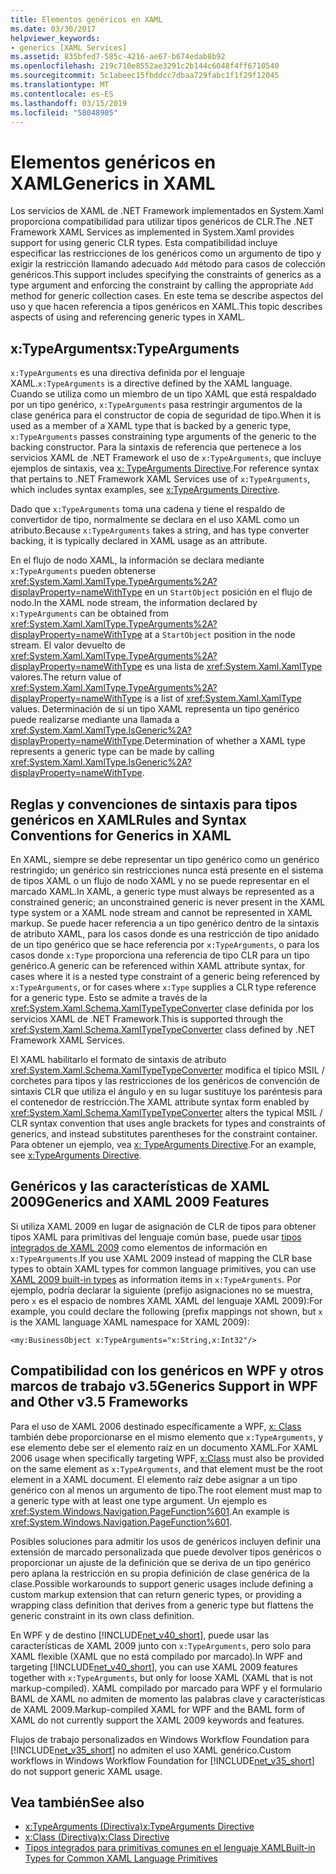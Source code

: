 ```yaml
---
title: Elementos genéricos en XAML
ms.date: 03/30/2017
helpviewer_keywords:
- generics [XAML Services]
ms.assetid: 835bfed7-585c-4216-ae67-b674edab8b92
ms.openlocfilehash: 219c710e8552ae3291c2b144c6048f4ff6710540
ms.sourcegitcommit: 5c1abeec15fbddcc7dbaa729fabc1f1f29f12045
ms.translationtype: MT
ms.contentlocale: es-ES
ms.lasthandoff: 03/15/2019
ms.locfileid: "58048905"
---
```

# <a name="generics-in-xaml"></a><span data-ttu-id="92002-102">Elementos genéricos en XAML</span><span class="sxs-lookup"><span data-stu-id="92002-102">Generics in XAML</span></span>
<span data-ttu-id="92002-103">Los servicios de XAML de .NET Framework implementados en System.Xaml proporciona compatibilidad para utilizar tipos genéricos de CLR.</span><span class="sxs-lookup"><span data-stu-id="92002-103">The .NET Framework XAML Services as implemented in System.Xaml provides support for using generic CLR types.</span></span> <span data-ttu-id="92002-104">Esta compatibilidad incluye especificar las restricciones de los genéricos como un argumento de tipo y exigir la restricción llamando adecuado `Add` método para casos de colección genéricos.</span><span class="sxs-lookup"><span data-stu-id="92002-104">This support includes specifying the constraints of generics as a type argument and enforcing the constraint by calling the appropriate `Add` method for generic collection cases.</span></span> <span data-ttu-id="92002-105">En este tema se describe aspectos del uso y que hacen referencia a tipos genéricos en XAML.</span><span class="sxs-lookup"><span data-stu-id="92002-105">This topic describes aspects of using and referencing generic types in XAML.</span></span>  
  
## <a name="xtypearguments"></a><span data-ttu-id="92002-106">x:TypeArguments</span><span class="sxs-lookup"><span data-stu-id="92002-106">x:TypeArguments</span></span>  
 <span data-ttu-id="92002-107">`x:TypeArguments` es una directiva definida por el lenguaje XAML.</span><span class="sxs-lookup"><span data-stu-id="92002-107">`x:TypeArguments` is a directive defined by the XAML language.</span></span> <span data-ttu-id="92002-108">Cuando se utiliza como un miembro de un tipo XAML que está respaldado por un tipo genérico, `x:TypeArguments` pasa restringir argumentos de la clase genérica para el constructor de copia de seguridad de tipo.</span><span class="sxs-lookup"><span data-stu-id="92002-108">When it is used as a member of a XAML type that is backed by a generic type, `x:TypeArguments` passes constraining type arguments of the generic to the backing constructor.</span></span> <span data-ttu-id="92002-109">Para la sintaxis de referencia que pertenece a los servicios XAML de .NET Framework el uso de `x:TypeArguments`, que incluye ejemplos de sintaxis, vea [x: TypeArguments Directive](x-typearguments-directive.md).</span><span class="sxs-lookup"><span data-stu-id="92002-109">For reference syntax that pertains to .NET Framework XAML Services use of `x:TypeArguments`, which includes syntax examples, see [x:TypeArguments Directive](x-typearguments-directive.md).</span></span>  
  
 <span data-ttu-id="92002-110">Dado que `x:TypeArguments` toma una cadena y tiene el respaldo de convertidor de tipo, normalmente se declara en el uso XAML como un atributo.</span><span class="sxs-lookup"><span data-stu-id="92002-110">Because `x:TypeArguments` takes a string, and has type converter backing, it is typically declared in XAML usage as an attribute.</span></span>  
  
 <span data-ttu-id="92002-111">En el flujo de nodo XAML, la información se declara mediante `x:TypeArguments` pueden obtenerse <xref:System.Xaml.XamlType.TypeArguments%2A?displayProperty=nameWithType> en un `StartObject` posición en el flujo de nodo.</span><span class="sxs-lookup"><span data-stu-id="92002-111">In the XAML node stream, the information declared by `x:TypeArguments` can be obtained from <xref:System.Xaml.XamlType.TypeArguments%2A?displayProperty=nameWithType> at a `StartObject` position in the node stream.</span></span> <span data-ttu-id="92002-112">El valor devuelto de <xref:System.Xaml.XamlType.TypeArguments%2A?displayProperty=nameWithType> es una lista de <xref:System.Xaml.XamlType> valores.</span><span class="sxs-lookup"><span data-stu-id="92002-112">The return value of <xref:System.Xaml.XamlType.TypeArguments%2A?displayProperty=nameWithType> is a list of <xref:System.Xaml.XamlType> values.</span></span> <span data-ttu-id="92002-113">Determinación de si un tipo XAML representa un tipo genérico puede realizarse mediante una llamada a <xref:System.Xaml.XamlType.IsGeneric%2A?displayProperty=nameWithType>.</span><span class="sxs-lookup"><span data-stu-id="92002-113">Determination of whether a XAML type represents a generic type can be made by calling <xref:System.Xaml.XamlType.IsGeneric%2A?displayProperty=nameWithType>.</span></span>  
  
## <a name="rules-and-syntax-conventions-for-generics-in-xaml"></a><span data-ttu-id="92002-114">Reglas y convenciones de sintaxis para tipos genéricos en XAML</span><span class="sxs-lookup"><span data-stu-id="92002-114">Rules and Syntax Conventions for Generics in XAML</span></span>  
 <span data-ttu-id="92002-115">En XAML, siempre se debe representar un tipo genérico como un genérico restringido; un genérico sin restricciones nunca está presente en el sistema de tipos XAML o un flujo de nodo XAML y no se puede representar en el marcado XAML.</span><span class="sxs-lookup"><span data-stu-id="92002-115">In XAML, a generic type must always be represented as a constrained generic; an unconstrained generic is never present in the XAML type system or a XAML node stream and cannot be represented in XAML markup.</span></span> <span data-ttu-id="92002-116">Se puede hacer referencia a un tipo genérico dentro de la sintaxis de atributo XAML, para los casos donde es una restricción de tipo anidado de un tipo genérico que se hace referencia por `x:TypeArguments`, o para los casos donde `x:Type` proporciona una referencia de tipo CLR para un tipo genérico.</span><span class="sxs-lookup"><span data-stu-id="92002-116">A generic can be referenced within XAML attribute syntax, for cases where it is a nested type constraint of a generic being referenced by `x:TypeArguments`, or for cases where `x:Type` supplies a CLR type reference for a generic type.</span></span> <span data-ttu-id="92002-117">Esto se admite a través de la <xref:System.Xaml.Schema.XamlTypeTypeConverter> clase definida por los servicios XAML de .NET Framework.</span><span class="sxs-lookup"><span data-stu-id="92002-117">This is supported through the <xref:System.Xaml.Schema.XamlTypeTypeConverter> class defined by .NET Framework XAML Services.</span></span>  
  
 <span data-ttu-id="92002-118">El XAML habilitarlo el formato de sintaxis de atributo <xref:System.Xaml.Schema.XamlTypeTypeConverter> modifica el típico MSIL / corchetes para tipos y las restricciones de los genéricos de convención de sintaxis CLR que utiliza el ángulo y en su lugar sustituye los paréntesis para el contenedor de restricción.</span><span class="sxs-lookup"><span data-stu-id="92002-118">The XAML attribute syntax form enabled by <xref:System.Xaml.Schema.XamlTypeTypeConverter> alters the typical MSIL / CLR syntax convention that uses angle brackets for types and constraints of generics, and instead substitutes parentheses for the constraint container.</span></span> <span data-ttu-id="92002-119">Para obtener un ejemplo, vea [x: TypeArguments Directive](x-typearguments-directive.md).</span><span class="sxs-lookup"><span data-stu-id="92002-119">For an example, see [x:TypeArguments Directive](x-typearguments-directive.md).</span></span>  
  
## <a name="generics-and-xaml-2009-features"></a><span data-ttu-id="92002-120">Genéricos y las características de XAML 2009</span><span class="sxs-lookup"><span data-stu-id="92002-120">Generics and XAML 2009 Features</span></span>  
 <span data-ttu-id="92002-121">Si utiliza XAML 2009 en lugar de asignación de CLR de tipos para obtener tipos XAML para primitivas del lenguaje común base, puede usar [tipos integrados de XAML 2009](built-in-types-for-common-xaml-language-primitives.md) como elementos de información en `x:TypeArguments`.</span><span class="sxs-lookup"><span data-stu-id="92002-121">If you use XAML 2009 instead of mapping the CLR base types to obtain XAML types for common language primitives, you can use [XAML 2009 built-in types](built-in-types-for-common-xaml-language-primitives.md) as information items in `x:TypeArguments`.</span></span> <span data-ttu-id="92002-122">Por ejemplo, podría declarar la siguiente (prefijo asignaciones no se muestra, pero `x` es el espacio de nombres XAML XAML del lenguaje XAML 2009):</span><span class="sxs-lookup"><span data-stu-id="92002-122">For example, you could declare the following (prefix mappings not shown, but `x` is the XAML language XAML namespace for XAML 2009):</span></span>  
  
```xaml  
<my:BusinessObject x:TypeArguments="x:String,x:Int32"/>  
```  
  
## <a name="generics-support-in-wpf-and-other-v35-frameworks"></a><span data-ttu-id="92002-123">Compatibilidad con los genéricos en WPF y otros marcos de trabajo v3.5</span><span class="sxs-lookup"><span data-stu-id="92002-123">Generics Support in WPF and Other v3.5 Frameworks</span></span>  
 <span data-ttu-id="92002-124">Para el uso de XAML 2006 destinado específicamente a WPF, [x: Class](x-class-directive.md) también debe proporcionarse en el mismo elemento que `x:TypeArguments`, y ese elemento debe ser el elemento raíz en un documento XAML.</span><span class="sxs-lookup"><span data-stu-id="92002-124">For XAML 2006 usage when specifically targeting WPF, [x:Class](x-class-directive.md) must also be provided on the same element as `x:TypeArguments`, and that element must be the root element in a XAML document.</span></span> <span data-ttu-id="92002-125">El elemento raíz debe asignar a un tipo genérico con al menos un argumento de tipo.</span><span class="sxs-lookup"><span data-stu-id="92002-125">The root element must map to a generic type with at least one type argument.</span></span> <span data-ttu-id="92002-126">Un ejemplo es <xref:System.Windows.Navigation.PageFunction%601>.</span><span class="sxs-lookup"><span data-stu-id="92002-126">An example is <xref:System.Windows.Navigation.PageFunction%601>.</span></span>  
  
 <span data-ttu-id="92002-127">Posibles soluciones para admitir los usos de genéricos incluyen definir una extensión de marcado personalizada que puede devolver tipos genéricos o proporcionar un ajuste de la definición que se deriva de un tipo genérico pero aplana la restricción en su propia definición de clase genérica de la clase.</span><span class="sxs-lookup"><span data-stu-id="92002-127">Possible workarounds to support generic usages include defining a custom markup extension that can return generic types, or providing a wrapping class definition that derives from a generic type but flattens the generic constraint in its own class definition.</span></span>  
  
 <span data-ttu-id="92002-128">En WPF y de destino [!INCLUDE[net_v40_short](../../../includes/net-v40-short-md.md)], puede usar las características de XAML 2009 junto con `x:TypeArguments`, pero solo para XAML flexible (XAML que no está compilado por marcado).</span><span class="sxs-lookup"><span data-stu-id="92002-128">In WPF and targeting [!INCLUDE[net_v40_short](../../../includes/net-v40-short-md.md)], you can use XAML 2009 features together with `x:TypeArguments`, but only for loose XAML (XAML that is not markup-compiled).</span></span> <span data-ttu-id="92002-129">XAML compilado por marcado para WPF y el formulario BAML de XAML no admiten de momento las palabras clave y características de XAML 2009.</span><span class="sxs-lookup"><span data-stu-id="92002-129">Markup-compiled XAML for WPF and the BAML form of XAML do not currently support the XAML 2009 keywords and features.</span></span>  
  
 <span data-ttu-id="92002-130">Flujos de trabajo personalizados en Windows Workflow Foundation para [!INCLUDE[net_v35_short](../../../includes/net-v35-short-md.md)] no admiten el uso XAML genérico.</span><span class="sxs-lookup"><span data-stu-id="92002-130">Custom workflows in Windows Workflow Foundation for [!INCLUDE[net_v35_short](../../../includes/net-v35-short-md.md)] do not support generic XAML usage.</span></span>  
  
## <a name="see-also"></a><span data-ttu-id="92002-131">Vea también</span><span class="sxs-lookup"><span data-stu-id="92002-131">See also</span></span>
- [<span data-ttu-id="92002-132">x:TypeArguments (Directiva)</span><span class="sxs-lookup"><span data-stu-id="92002-132">x:TypeArguments Directive</span></span>](x-typearguments-directive.md)
- [<span data-ttu-id="92002-133">x:Class (Directiva)</span><span class="sxs-lookup"><span data-stu-id="92002-133">x:Class Directive</span></span>](x-class-directive.md)
- [<span data-ttu-id="92002-134">Tipos integrados para primitivas comunes en el lenguaje XAML</span><span class="sxs-lookup"><span data-stu-id="92002-134">Built-in Types for Common XAML Language Primitives</span></span>](built-in-types-for-common-xaml-language-primitives.md)
